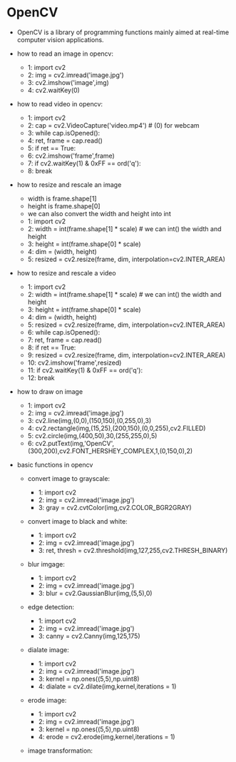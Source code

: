 # OpenCV
- OpenCV is a library of programming functions mainly aimed at real-time computer vision applications.

- how to read an image in opencv:
    - 1: import cv2
    - 2: img = cv2.imread('image.jpg')
    - 3: cv2.imshow('image',img)
    - 4: cv2.waitKey(0)

- how to read video in opencv:
    - 1: import cv2
    - 2: cap = cv2.VideoCapture('video.mp4') # (0) for webcam
    - 3: while cap.isOpened(): 
    - 4: ret, frame = cap.read()
    - 5: if ret == True:
    - 6: cv2.imshow('frame',frame)
    - 7: if cv2.waitKey(1) & 0xFF == ord('q'):
    - 8: break

- how to resize and rescale an image
    - width is frame.shape[1]
    - height is frame.shape[0]
    - we can also convert the width and height into int
    - 1: import cv2
    - 2: width = int(frame.shape[1] * scale) # we can int() the width and height
    - 3: height = int(frame.shape[0] * scale)
    - 4: dim = (width, height)
    - 5: resized = cv2.resize(frame, dim, interpolation=cv2.INTER_AREA)

- how to resize and rescale a video
    - 1: import cv2
    - 2: width = int(frame.shape[1] * scale) # we can int() the width and height
    - 3: height = int(frame.shape[0] * scale)
    - 4: dim = (width, height)
    - 5: resized = cv2.resize(frame, dim, interpolation=cv2.INTER_AREA) 
    - 6: while cap.isOpened(): 
    - 7: ret, frame = cap.read()
    - 8: if ret == True:
    - 9: resized = cv2.resize(frame, dim, interpolation=cv2.INTER_AREA)
    - 10: cv2.imshow('frame',resized)
    - 11: if cv2.waitKey(1) & 0xFF == ord('q'):
    - 12: break

- how to draw on image
    - 1: import cv2
    - 2: img = cv2.imread('image.jpg')
    - 3: cv2.line(img,(0,0),(150,150),(0,255,0),3)
    - 4: cv2.rectangle(img,(15,25),(200,150),(0,0,255),cv2.FILLED)
    - 5: cv2.circle(img,(400,50),30,(255,255,0),5)
    - 6: cv2.putText(img,'OpenCV',(300,200),cv2.FONT_HERSHEY_COMPLEX,1,(0,150,0),2)

- basic functions in opencv
    - convert image to grayscale:
        - 1: import cv2
        - 2: img = cv2.imread('image.jpg')
        - 3: gray = cv2.cvtColor(img,cv2.COLOR_BGR2GRAY)

    - convert image to black and white:
        - 1: import cv2 
        - 2: img = cv2.imread('image.jpg')
        - 3: ret, thresh = cv2.threshold(img,127,255,cv2.THRESH_BINARY)
    
    - blur imgage:
        - 1: import cv2
        - 2: img = cv2.imread('image.jpg')
        - 3: blur = cv2.GaussianBlur(img,(5,5),0)
    
    - edge detection:
        - 1: import cv2
        - 2: img = cv2.imread('image.jpg')
        - 3: canny = cv2.Canny(img,125,175)

    - dialate image:
        - 1: import cv2
        - 2: img = cv2.imread('image.jpg')
        - 3: kernel = np.ones((5,5),np.uint8)
        - 4: dialate = cv2.dilate(img,kernel,iterations = 1)
    
    - erode image:
        - 1: import cv2
        - 2: img = cv2.imread('image.jpg')
        - 3: kernel = np.ones((5,5),np.uint8)
        - 4: erode = cv2.erode(img,kernel,iterations = 1)
    
    - image transformation: